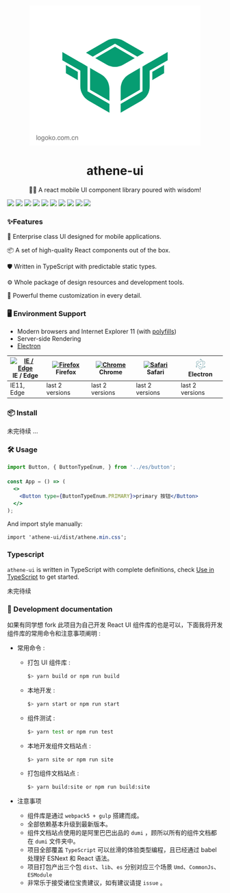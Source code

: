 <div style="text-align: center;"><img src="https://github.com/AtheneUI/athene-ui/blob/master/dumi/public/images/favicon.png?raw=true"/></div>

<div style="text-align: center;"><h1>athene-ui</h1></div>

<div style="text-align: center;">🧝‍♀️ A react mobile UI component library poured with wisdom!</div>



![](https://img.shields.io/badge/test-passing-brightgreen) ![](https://img.shields.io/badge/coverage-100%25-green) ![](https://img.shields.io/badge/npm-v4.16.10-blue)  ![](https://img.shields.io/badge/downloads-3.2M%2Fmonth-green) ![](https://img.shields.io/badge/dependencies-up%20to%20date-yellow) ![](https://img.shields.io/badge/dev%20dependencies-up%20to%20date-brightgreen) ![](https://img.shields.io/badge/alerts%3A%20js%2Fts-0-brightgreen) ![](https://img.shields.io/badge/license-passing-brightgreen) ![](https://img.shields.io/badge/discussions-on%20github-blue) ![](https://img.shields.io/badge/help%20wanted-143-brightgreen) 

### ✨Features

🌈 Enterprise class UI designed for mobile applications.

📦 A set of high-quality React components out of the box.

🛡 Written in TypeScript with predictable static types.

⚙️ Whole package of design resources and development tools.

🎨 Powerful theme customization in every detail.

### 🖥 Environment Support

- Modern browsers and Internet Explorer 11 (with [polyfills](https://stackoverflow.com/questions/57020976/polyfills-in-2019-for-ie11))
- Server-side Rendering
- [Electron](https://www.electronjs.org/)

| [<img src="https://raw.githubusercontent.com/alrra/browser-logos/master/src/edge/edge_48x48.png" alt="IE / Edge" width="24px" height="24px" />](http://godban.github.io/browsers-support-badges/)<br>IE / Edge | [<img src="https://raw.githubusercontent.com/alrra/browser-logos/master/src/firefox/firefox_48x48.png" alt="Firefox" width="24px" height="24px" />](http://godban.github.io/browsers-support-badges/)<br>Firefox | [<img src="https://raw.githubusercontent.com/alrra/browser-logos/master/src/chrome/chrome_48x48.png" alt="Chrome" width="24px" height="24px" />](http://godban.github.io/browsers-support-badges/)<br>Chrome | [<img src="https://raw.githubusercontent.com/alrra/browser-logos/master/src/safari/safari_48x48.png" alt="Safari" width="24px" height="24px" />](http://godban.github.io/browsers-support-badges/)<br>Safari | [<img src="https://raw.githubusercontent.com/alrra/browser-logos/master/src/electron/electron_48x48.png" alt="Electron" width="24px" height="24px" />](http://godban.github.io/browsers-support-badges/)<br>Electron |
| ------------------------------------------------------------ | ------------------------------------------------------------ | ------------------------------------------------------------ | ------------------------------------------------------------ | ------------------------------------------------------------ |
| IE11, Edge                                                   | last 2 versions                                              | last 2 versions                                              | last 2 versions                                              | last 2 versions                                              |

### 📦 Install

未完待续 ...

### 🛠 Usage

```jsx
import Button, { ButtonTypeEnum, } from '../es/button';

const App = () => (
  <>
    <Button type={ButtonTypeEnum.PRIMARY}>primary 按钮</Button>
  </>
);
```

And import style manually:

```css
import 'athene-ui/dist/athene.min.css';
```

### Typescript

`athene-ui` is written in TypeScript with complete definitions, check [Use in TypeScript](https://ant.design/docs/react/use-in-typescript) to get started.

未完待续

### 📄 Development documentation

如果有同学想 fork 此项目为自己开发 React UI 组件库的也是可以，下面我将开发组件库的常用命令和注意事项阐明 :

- 常用命令 :

  - 打包 UI 组件库 : 

    ```bash
    $> yarn build or npm run build
    ```

  - 本地开发 :

    ```bash
    $> yarn start or npm run start
    ```

  - 组件测试 :

    ```bash
    $> yarn test or npm run test
    ```

  - 本地开发组件文档站点 :

    ```bash
    $> yarn site or npm run site
    ```

  - 打包组件文档站点 :

    ```bash
    $> yarn build:site or npm run build:site
    ```

- 注意事项
  - 组件库是通过 `webpack5 + gulp` 搭建而成。
  - 全部依赖基本升级到最新版本。
  - 组件文档站点使用的是阿里巴巴出品的 `dumi` ，顾所以所有的组件文档都在 `dumi` 文件夹中。
  - 项目全部覆盖 `TypeScript` 可以丝滑的体验类型编程，且已经通过 babel 处理好 ESNext 和 React 语法。
  - 项目打包产出三个包 `dist`、`lib`、`es` 分别对应三个场景 `Umd`、`CommonJs`、`ESModule`
  - 非常乐于接受诸位宝贵建议，如有建议请提 `issue` 。